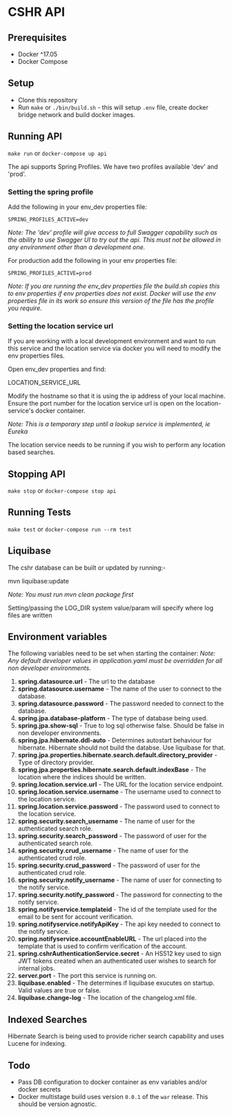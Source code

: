 # CSHR API

## Prerequisites

* Docker ^17.05
* Docker Compose

## Setup

* Clone this repository
* Run `make` or `./bin/build.sh` - this will setup `.env` file, create docker bridge network and build docker images.

## Running API

`make run` or `docker-compose up api`

The api supports Spring Profiles. We have two profiles available 'dev' and 'prod'.

### Setting the spring profile
Add the following in your env_dev properties file:

`SPRING_PROFILES_ACTIVE=dev`

*Note: The 'dev' profile will give access to full Swagger capability such as the ability to use Swagger UI to try out the api.  This must not be allowed in any environment other than a development one.*

For production add the following in your env properties file:

`SPRING_PROFILES_ACTIVE=prod`

*Note: If you are running the env_dev properties file the build.sh copies this to env properties if env properties does not exist. Docker will use the env properties file in its work so ensure this version of the file has the profile you require.*

### Setting the location service url
If you are working with a local development environment and want to run this service and the location service via docker you will need to modify the env properties files.

Open env_dev properties and find:

LOCATION_SERVICE_URL

Modify the hostname so that it is using the ip address of your local machine.  Ensure the port number for the location service url is open on the location-service's docker container.

*Note: This is a temporary step until a lookup service is implemented, ie Eureka*

The location service needs to be running if you wish to perform any location based searches.

## Stopping API

`make stop` or `docker-compose stop api`

## Running Tests
`make test` or `docker-compose run --rm test`

## Liquibase
The cshr database can be built or updated by running:-

mvn liquibase:update

*Note: You must run mvn clean package first*

Setting/passing the LOG_DIR system value/param will specify where log files are written

## Environment variables
The following variables need to be set when starting the container:
*Note: Any default developer values in application.yaml must be overridden for all non developer environments.*

1. **spring.datasource.url** - The url to the database
1. **spring.datasource.username** - The name of the user to connect to the database. 
1. **spring.datasource.password** - The password needed to connect to the database.
1. **spring.jpa.database-platform** - The type of database being used.
1. **spring.jpa.show-sql** - True to log sql otherwise false. Should be false in non developer environments.
1. **spring.jpa.hibernate.ddl-auto** - Determines autostart behaviour for hibernate. Hibernate should not build the databse. Use liquibase for that.
1. **spring.jpa.properties.hibernate.search.default.directory_provider** - Type of directory provider.
1. **spring.jpa.properties.hibernate.search.default.indexBase** - The location where the indices should be written.
1. **spring.location.service.url** - The URL for the location service endpoint.
1. **spring.location.service.username** - The username used to connect to the location service.
1. **spring.location.service.password** - The password used to connect to the location service.
1. **spring.security.search_username** - The name of user for the authenticated search role.
1. **spring.security.search_password** - The password of user for the authenticated search role.
1. **spring.security.crud_username** - The name of user for the authenticated crud role.
1. **spring.security.crud_password** - The password of user for the authenticated crud role.
1. **spring.security.notify_username** - The name of user for connecting to the notify service.
1. **spring.security.notify_password** - The password for connecting to the notify service.
1. **spring.notifyservice.templateid** - The id of the template used for the email to be sent for account verification.
1. **spring.notifyservice.notifyApiKey** - The api key needed to connect to the notify service.
1. **spring.notifyservice.accountEnableURL** - The url placed into the template that is used to confirm verification of the account.
1. **spring.cshrAuthenticationService.secret** - An HS512 key used to sign JWT tokens created when an authenticated user wishes to search for internal jobs. 
1. **server.port** - The port this service is running on.
1. **liquibase.enabled** - The determines if liquibase exucutes on startup. Valid values are true or false.
1. **liquibase.change-log** - The location of the changelog.xml file.

## Indexed Searches
Hibernate Search is being used to provide richer search capability and uses Lucene for indexing.

## Todo
* Pass DB configuration to docker container as env variables and/or docker secrets
* Docker multistage build uses version `0.0.1` of the `war` release. This should be version agnostic.
